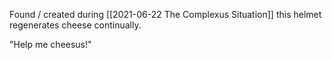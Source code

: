 Found / created during [[2021-06-22 The Complexus Situation]] this helmet regenerates cheese continually.

"Help me cheesus!"
